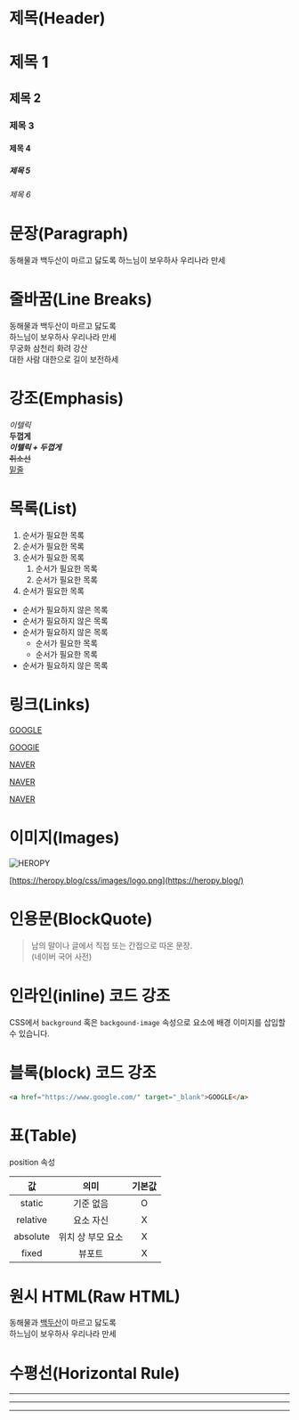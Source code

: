 # 제목(Header)

# 제목 1

## 제목 2

### 제목 3

#### 제목 4

##### 제목 5

###### 제목 6

# 문장(Paragraph)

동해물과 백두산이 마르고 닳도록
하느님이 보우하사 우리나라 만세

# 줄바꿈(Line Breaks)

동해물과 백두산이 마르고 닳도록  
하느님이 보우하사 우리나라 만세  
무궁화 삼천리 화려 강산<br />
대한 사람 대한으로 길이 보전하세

# 강조(Emphasis)

_이텔릭_  
**두껍게**  
**_이텔릭 + 두껍게_**  
~~취소선~~  
<u>밑줄</u>

# 목록(List)

1. 순서가 필요한 목록
1. 순서가 필요한 목록
1. 순서가 필요한 목록
   1. 순서가 필요한 목록
   1. 순서가 필요한 목록
1. 순서가 필요한 목록

- 순서가 필요하지 않은 목록
- 순서가 필요하지 않은 목록
- 순서가 필요하지 않은 목록
  - 순서가 필요한 목록
  - 순서가 필요한 목록
- 순서가 필요하지 않은 목록

# 링크(Links)

<a href= "https://www.google.com">GOOGLE</a>

[GOOGlE](https://google.com)

<a href= "https://www.naver.com" title="NAVER로 이동!">NAVER</a>

[NAVER](https://www.naver.com "NAVER로 이동!")

<a href= "https://www.naver.com" title="NAVER로 이동!" target="_blank">NAVER</a>

# 이미지(Images)

![HEROPY](https://heropy.blog/css/images/logo.png)

[https://heropy.blog/css/images/logo.png](https://heropy.blog/)

# 인용문(BlockQuote)

> 남의 말이나 글에서 직접 또는 간접으로 따온 문장.  
> (네이버 국어 사전)

# 인라인(inline) 코드 강조

CSS에서 `background` 혹은
`backgound-image` 속성으로 요소에 배경 이미지를 삽입할 수 있습니다.

# 블록(block) 코드 강조

```html
<a href="https://www.google.com/" target="_blank">GOOGLE</a>
```

# 표(Table)

position 속성

|    값    |       의미        | 기본값 |
| :------: | :---------------: | :----: |
|  static  |     기준 없음     |   O    |
| relative |     요소 자신     |   X    |
| absolute | 위치 상 부모 요소 |   X    |
|  fixed   |      뷰포트       |   X    |

# 원시 HTML(Raw HTML)

동해물과 <u>백두산</u>이 마르고 닳도록<br />
하느님이 보우하사 우리나라 만세

# 수평선(Horizontal Rule)

---

---

---
